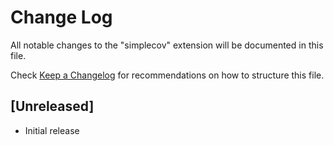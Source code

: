 # Change Log

All notable changes to the "simplecov" extension will be documented in this file.

Check [Keep a Changelog](http://keepachangelog.com/) for recommendations on how to structure this file.

## [Unreleased]

- Initial release